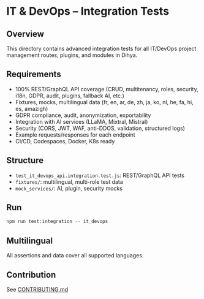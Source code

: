 # IT & DevOps – Integration Tests

## Overview
This directory contains advanced integration tests for all IT/DevOps project management routes, plugins, and modules in Dihya.

## Requirements
- 100% REST/GraphQL API coverage (CRUD, multitenancy, roles, security, i18n, GDPR, audit, plugins, fallback AI, etc.)
- Fixtures, mocks, multilingual data (fr, en, ar, de, zh, ja, ko, nl, he, fa, hi, es, amazigh)
- GDPR compliance, audit, anonymization, exportability
- Integration with AI services (LLaMA, Mixtral, Mistral)
- Security (CORS, JWT, WAF, anti-DDOS, validation, structured logs)
- Example requests/responses for each endpoint
- CI/CD, Codespaces, Docker, K8s ready

## Structure
- `test_it_devops_api.integration.test.js`: REST/GraphQL API tests
- `fixtures/`: multilingual, multi-role test data
- `mock_services/`: AI, plugin, security mocks

## Run
```bash
npm run test:integration -- it_devops
```

## Multilingual
All assertions and data cover all supported languages.

## Contribution
See [CONTRIBUTING.md](../../../CONTRIBUTING.md)
